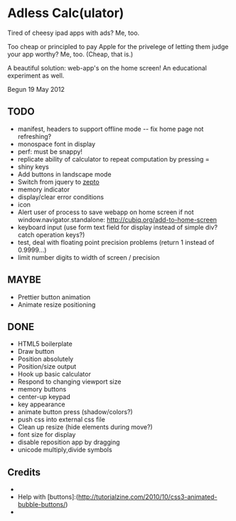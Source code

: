 # Adless Calc(ulator)

Tired of cheesy ipad apps with ads? Me, too.

Too cheap or principled to pay Apple for the privelege of letting them judge your app worthy? Me, too. (Cheap, that is.)

A beautiful solution: web-app's on the home screen! An educational experiment as well.

Begun 19 May 2012

## TODO
* manifest, headers to support offline mode -- fix home page not refreshing?
* monospace font in display
* perf: must be snappy!
* replicate ability of calculator to repeat computation by pressing =
* shiny keys
* Add buttons in landscape mode
* Switch from jquery to [zepto](http://zeptojs.com/)
* memory indicator
* display/clear error conditions
* icon
* Alert user of process to save webapp on home screen if not window.navigator.standalone: http://cubiq.org/add-to-home-screen
* keyboard input (use form text field for display instead of simple div? catch operation keys?)
* test, deal with floating point precision problems (return 1 instead of 0.9999...)
* limit number digits to width of screen / precision

## MAYBE
* Prettier button animation
* Animate resize positioning

## DONE
* HTML5 boilerplate
* Draw button
* Position absolutely
* Position/size output
* Hook up basic calculator
* Respond to changing viewport size
* memory buttons
* center-up keypad
* key appearance
* animate button press (shadow/colors?)
* push css into external css file
* Clean up resize (hide elements during move?)
* font size for display
* disable reposition app by dragging
* unicode multiply,divide symbols

## Credits
* [HTML5 boilerplate]:(http://html5boilerplate.com/)
* Help with [buttons]:(http://tutorialzine.com/2010/10/css3-animated-bubble-buttons/)
* [WebApp adaptation]:(http://matt.might.net/articles/how-to-native-iphone-ipad-apps-in-javascript/)
